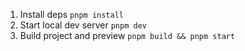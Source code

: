 1. Install deps `pnpm install`
2. Start local dev server `pnpm dev`
3. Build project and preview `pnpm build && pnpm start`
